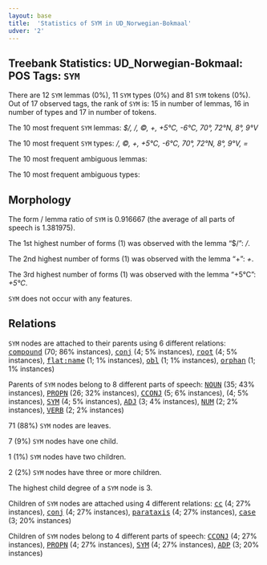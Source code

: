 ```yaml
---
layout: base
title:  'Statistics of SYM in UD_Norwegian-Bokmaal'
udver: '2'
---
```


## Treebank Statistics: UD_Norwegian-Bokmaal: POS Tags: `SYM`

There are 12 `SYM` lemmas (0%), 11 `SYM` types (0%) and 81 `SYM` tokens (0%).
Out of 17 observed tags, the rank of `SYM` is: 15 in number of lemmas, 16 in number of types and 17 in number of tokens.

The 10 most frequent `SYM` lemmas: <em>$/, /, ©, +, +5°C, -6°C, 70°, 72°N, 8°, 9°V</em>

The 10 most frequent `SYM` types:  <em>/, ©, +, +5°C, -6°C, 70°, 72°N, 8°, 9°V, =</em>

The 10 most frequent ambiguous lemmas: 

The 10 most frequent ambiguous types:  



## Morphology

The form / lemma ratio of `SYM` is 0.916667 (the average of all parts of speech is 1.381975).

The 1st highest number of forms (1) was observed with the lemma “$/”: <em>/</em>.

The 2nd highest number of forms (1) was observed with the lemma “+”: <em>+</em>.

The 3rd highest number of forms (1) was observed with the lemma “+5°C”: <em>+5°C</em>.

`SYM` does not occur with any features.


## Relations

`SYM` nodes are attached to their parents using 6 different relations: <tt><a href="no_bokmaal-dep-compound.html">compound</a></tt> (70; 86% instances), <tt><a href="no_bokmaal-dep-conj.html">conj</a></tt> (4; 5% instances), <tt><a href="no_bokmaal-dep-root.html">root</a></tt> (4; 5% instances), <tt><a href="no_bokmaal-dep-flat-name.html">flat:name</a></tt> (1; 1% instances), <tt><a href="no_bokmaal-dep-obl.html">obl</a></tt> (1; 1% instances), <tt><a href="no_bokmaal-dep-orphan.html">orphan</a></tt> (1; 1% instances)

Parents of `SYM` nodes belong to 8 different parts of speech: <tt><a href="no_bokmaal-pos-NOUN.html">NOUN</a></tt> (35; 43% instances), <tt><a href="no_bokmaal-pos-PROPN.html">PROPN</a></tt> (26; 32% instances), <tt><a href="no_bokmaal-pos-CCONJ.html">CCONJ</a></tt> (5; 6% instances),  (4; 5% instances), <tt><a href="no_bokmaal-pos-SYM.html">SYM</a></tt> (4; 5% instances), <tt><a href="no_bokmaal-pos-ADJ.html">ADJ</a></tt> (3; 4% instances), <tt><a href="no_bokmaal-pos-NUM.html">NUM</a></tt> (2; 2% instances), <tt><a href="no_bokmaal-pos-VERB.html">VERB</a></tt> (2; 2% instances)

71 (88%) `SYM` nodes are leaves.

7 (9%) `SYM` nodes have one child.

1 (1%) `SYM` nodes have two children.

2 (2%) `SYM` nodes have three or more children.

The highest child degree of a `SYM` node is 3.

Children of `SYM` nodes are attached using 4 different relations: <tt><a href="no_bokmaal-dep-cc.html">cc</a></tt> (4; 27% instances), <tt><a href="no_bokmaal-dep-conj.html">conj</a></tt> (4; 27% instances), <tt><a href="no_bokmaal-dep-parataxis.html">parataxis</a></tt> (4; 27% instances), <tt><a href="no_bokmaal-dep-case.html">case</a></tt> (3; 20% instances)

Children of `SYM` nodes belong to 4 different parts of speech: <tt><a href="no_bokmaal-pos-CCONJ.html">CCONJ</a></tt> (4; 27% instances), <tt><a href="no_bokmaal-pos-PROPN.html">PROPN</a></tt> (4; 27% instances), <tt><a href="no_bokmaal-pos-SYM.html">SYM</a></tt> (4; 27% instances), <tt><a href="no_bokmaal-pos-ADP.html">ADP</a></tt> (3; 20% instances)

